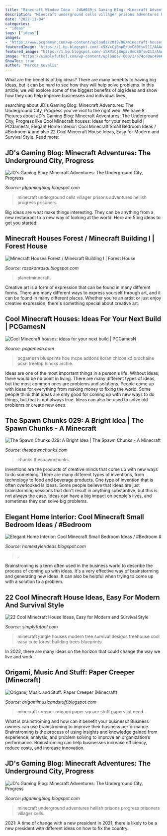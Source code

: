 ```yaml
---
title: "Minecraft Window Idea - Jd&#039;s Gaming Blog: Minecraft Adventures: The Underground City, Progress"
description: "Minecraft underground cells villager prisons adventures hellish progress prisoners"
date: "2022-11-04"
categories:
- "ideas"
tags: ["ideas"]
images:
- "https://www.pcgamesn.com/wp-content/uploads/2019/08/minecraft-houses.jpg"
featuredImage: "https://1.bp.blogspot.com/-x5XVxCjBnpE/UmC80fsw21I/AAAAAAAADho/isRS1uwijHQ/s1600/undergroundcity-27.jpg"
featured_image: "https://1.bp.blogspot.com/-x5XVxCjBnpE/UmC80fsw21I/AAAAAAAADho/isRS1uwijHQ/s1600/undergroundcity-27.jpg"
image: "https://simplyfutbol.com/wp-content/uploads/-000/1/a74ce0ac49e6cde8ada30700231ce00a.jpg"
ShowToc: true
author: "Marcos Kuvalis"
---
```



What are the benefits of big ideas?
There are many benefits to having big ideas, but it can be hard to see how they will help solve problems. In this article, we will explore some of the biggest benefits of big ideas and show how they can help improve businesses and individual lives.

	

		
searching about JD&#039;s Gaming Blog: Minecraft Adventures: The Underground City, Progress you've visit to the right web. We have 8 Pictures about JD&#039;s Gaming Blog: Minecraft Adventures: The Underground City, Progress like Cool Minecraft houses: ideas for your next build | PCGamesN, Elegant Home Interior: Cool Minecraft Small Bedroom Ideas / #Bedroom # and also 22 Cool Minecraft House Ideas, Easy for Modern and Survival Style. Read more:
		
    
## JD&#039;s Gaming Blog: Minecraft Adventures: The Underground City, Progress

<img loading=lazy src="https://1.bp.blogspot.com/-x5XVxCjBnpE/UmC80fsw21I/AAAAAAAADho/isRS1uwijHQ/s1600/undergroundcity-27.jpg" onerror="this.onerror=null;this.src='https://tse3.mm.bing.net/th?id=OIP.gQvo_yzuxNtJMx9TI6skCwHaEZ&amp;pid=15.1';" alt="JD&#039;s Gaming Blog: Minecraft Adventures: The Underground City, Progress">

_Source: jdgamingblog.blogspot.com_

>minecraft underground cells villager prisons adventures hellish progress prisoners. 

	

Big ideas are what make things interesting. They can be anything from a new restaurant to a new way of looking at the world. Here are 5 big ideas to get you started: 

    
## Minecraft Houses Forest / Minecraft Building I | Forest House

<img loading=lazy src="https://static.planetminecraft.com/files/resource_media/screenshot/1229/2012-07-16_170646_2926841.jpg" onerror="this.onerror=null;this.src='https://tse1.mm.bing.net/th?id=OIP.TnHIOjt-zurl5hxZGsbQvAHaEo&amp;pid=15.1';" alt="Minecraft Houses Forest / Minecraft Building I | Forest House">

_Source: rasakanrasai.blogspot.com_

>planetminecraft. 

	

Creative art is a form of expression that can be found in many different forms. There are many different ways to express yourself through art, and it can be found in many different places. Whether you're an artist or just enjoy creative expression, there's something special about creative art.

    
## Cool Minecraft Houses: Ideas For Your Next Build | PCGamesN

<img loading=lazy src="https://www.pcgamesn.com/wp-content/uploads/2019/08/minecraft-houses.jpg" onerror="this.onerror=null;this.src='https://tse4.mm.bing.net/th?id=OIP._gA-wxJc0dXL_fZm_i9boQHaEK&amp;pid=15.1';" alt="Cool Minecraft houses: ideas for your next build | PCGamesN">

_Source: pcgamesn.com_

>pcgamesn blueprints hoe mcpe addons lloran chicos xd prochaine pcsn treetop hincks archie. 

	

Ideas are one of the most important things in a person's life. Without ideas, there would be no point in living. There are many different types of ideas, but the most common ones are problems and solutions. People come up with ideas for everything from making money to fixing the world. Some people think that ideas are only good for coming up with new ways to do things, but that is not always true. Ideas can also be used to solve old problems or create new ones.

    
## The Spawn Chunks 029: A Bright Idea | The Spawn Chunks - A Minecraft

<img loading=lazy src="http://thespawnchunks.com/wp-content/uploads/2019/03/The-Spawn-Chunks-029-1920x1200-blog.jpg" onerror="this.onerror=null;this.src='https://tse1.mm.bing.net/th?id=OIP.XQSNTB_5-bs4JgoWdu13sgHaEo&amp;pid=15.1';" alt="The Spawn Chunks 029: A Bright Idea | The Spawn Chunks - A Minecraft">

_Source: thespawnchunks.com_

>chunks thespawnchunks. 

	

Inventions are the products of creative minds that come up with new ways to do something. There are many different types of inventions, from technology to food and beverage products. One type of invention that is often overlooked is ideas. Some people believe that ideas are just brainstorming sessions that don't result in anything substantive, but this is not always the case. Ideas can have a big impact on people's lives, and sometimes they can solve big problems.

    
## Elegant Home Interior: Cool Minecraft Small Bedroom Ideas / #Bedroom #

<img loading=lazy src="https://i.pinimg.com/736x/89/35/a1/8935a1e60d7795890f34be9554c0cd32.jpg" onerror="this.onerror=null;this.src='https://tse4.mm.bing.net/th?id=OIP.n9sn9BvGbN93JnY37tBsBAHaLH&amp;pid=15.1';" alt="Elegant Home Interior: Cool Minecraft Small Bedroom Ideas / #Bedroom #">

_Source: homestylerideas.blogspot.com_

>. 

	

Brainstroming is a term often used in the business world to describe the process of coming up with ideas. It's a very effective way of brainstorming and generating new ideas. It can also be helpful when trying to come up with a solution to a problem.

    
## 22 Cool Minecraft House Ideas, Easy For Modern And Survival Style

<img loading=lazy src="https://simplyfutbol.com/wp-content/uploads/-000/1/a74ce0ac49e6cde8ada30700231ce00a.jpg" onerror="this.onerror=null;this.src='https://tse2.mm.bing.net/th?id=OIP.rdKhjG1ZRJeM3qbNH0YzwAHaFk&amp;pid=15.1';" alt="22 Cool Minecraft House Ideas, Easy for Modern and Survival Style">

_Source: simplyfutbol.com_

>minecraft jungle houses modern tree survival designs treehouse cool easy cute forest building trees blueprints. 

	

In 2022, there are many ideas on the horizon that could change the way we live and work.

    
## Origami, Music And Stuff: Paper Creeper (Minecraft)

<img loading=lazy src="https://4.bp.blogspot.com/-TbfTyLRzhyg/UUXCwVe_65I/AAAAAAAAACo/MCC835H81Zg/s1600/IMG_0393.JPG" onerror="this.onerror=null;this.src='https://tse1.mm.bing.net/th?id=OIP.ho4esIQVOafSY9cgc4OWDgHaJ4&amp;pid=15.1';" alt="Origami, Music and Stuff: Paper Creeper (Minecraft)">

_Source: origamimusicandstuff.blogspot.com_

>minecraft creeper origami paper square stuff papers lot need. 

	

What is brainstroming and how can it benefit your business?
Business owners can use brainstroming to improve their business performance. Brainstroming is the process of using insights and knowledge gained from experience, analysis, and problem solving to improve an organization’s performance. Brainstroming can help businesses increase efficiency, reduce costs, and increase innovation.

    
## JD&#039;s Gaming Blog: Minecraft Adventures: The Underground City, Progress

<img loading=lazy src="http://2.bp.blogspot.com/-V8KAszYV__E/UmC8y5GHHZI/AAAAAAAADhk/pQCJxJqZRMw/s1600/undergroundcity-28.jpg" onerror="this.onerror=null;this.src='https://tse3.mm.bing.net/th?id=OIP.qFetrApOGmxqq65kUu27KAHaEZ&amp;pid=15.1';" alt="JD&#039;s Gaming Blog: Minecraft Adventures: The Underground City, Progress">

_Source: jdgamingblog.blogspot.com_

>minecraft underground adventures hellish prisons progress prisoners villager cells. 

	

2021: A time of change with a new president
In 2021, there is likely to be a new president with different ideas on how to fix the country.


